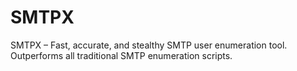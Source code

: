 # SMTPX
SMTPX – Fast, accurate, and stealthy SMTP user enumeration tool. Outperforms all traditional SMTP enumeration scripts.
